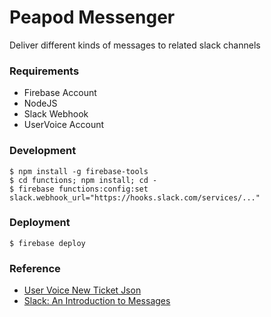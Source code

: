# Peapod Messenger
Deliver different kinds of messages to related slack channels

### Requirements

* Firebase Account
* NodeJS
* Slack Webhook
* UserVoice Account

### Development

```shell
$ npm install -g firebase-tools
$ cd functions; npm install; cd -
$ firebase functions:config:set slack.webhook_url="https://hooks.slack.com/services/..."
```

### Deployment

```shell
$ firebase deploy
```

### Reference 

- [User Voice New Ticket Json](https://github.com/uservoice/uservoice-service-hooks/blob/master/spec/fixtures/json/new_ticket.json)
- [Slack: An Introduction to Messages](https://api.slack.com/docs/messages)
